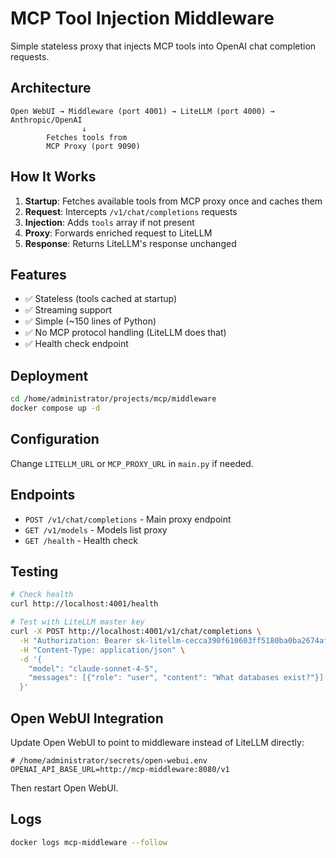 # MCP Tool Injection Middleware

Simple stateless proxy that injects MCP tools into OpenAI chat completion requests.

## Architecture

```
Open WebUI → Middleware (port 4001) → LiteLLM (port 4000) → Anthropic/OpenAI
                ↓
        Fetches tools from
        MCP Proxy (port 9090)
```

## How It Works

1. **Startup**: Fetches available tools from MCP proxy once and caches them
2. **Request**: Intercepts `/v1/chat/completions` requests
3. **Injection**: Adds `tools` array if not present
4. **Proxy**: Forwards enriched request to LiteLLM
5. **Response**: Returns LiteLLM's response unchanged

## Features

- ✅ Stateless (tools cached at startup)
- ✅ Streaming support
- ✅ Simple (~150 lines of Python)
- ✅ No MCP protocol handling (LiteLLM does that)
- ✅ Health check endpoint

## Deployment

```bash
cd /home/administrator/projects/mcp/middleware
docker compose up -d
```

## Configuration

Change `LITELLM_URL` or `MCP_PROXY_URL` in `main.py` if needed.

## Endpoints

- `POST /v1/chat/completions` - Main proxy endpoint
- `GET /v1/models` - Models list proxy
- `GET /health` - Health check

## Testing

```bash
# Check health
curl http://localhost:4001/health

# Test with LiteLLM master key
curl -X POST http://localhost:4001/v1/chat/completions \
  -H "Authorization: Bearer sk-litellm-cecca390f610603ff5180ba0ba2674afc8f7689716daf25343de027d10c32404" \
  -H "Content-Type: application/json" \
  -d '{
    "model": "claude-sonnet-4-5",
    "messages": [{"role": "user", "content": "What databases exist?"}]
  }'
```

## Open WebUI Integration

Update Open WebUI to point to middleware instead of LiteLLM directly:

```env
# /home/administrator/secrets/open-webui.env
OPENAI_API_BASE_URL=http://mcp-middleware:8080/v1
```

Then restart Open WebUI.

## Logs

```bash
docker logs mcp-middleware --follow
```